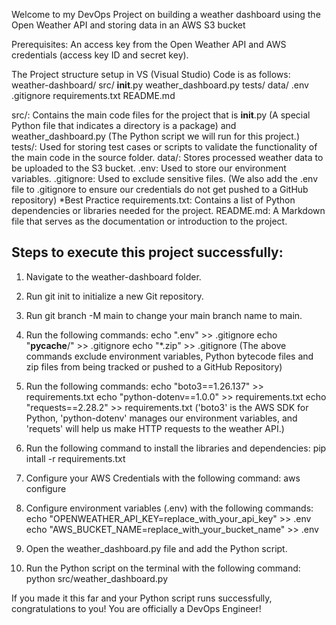 Welcome to my DevOps Project on building a weather dashboard using the Open Weather API and storing data in an AWS S3 bucket

Prerequisites: An access key from the Open Weather API and AWS credentials (access key ID and secret key).

The Project structure setup in VS (Visual Studio) Code is as follows:
        weather-dashboard/
        src/
          __init__.py
          weather_dashboard.py
        tests/
        data/
        .env
        .gitignore
        requirements.txt
        README.md

src/: Contains the main code files for the project that is __init__.py (A special Python file that indicates a directory is a package) and weather_dashboard.py (The Python script we will run for this project.)
tests/: Used for storing test cases or scripts to validate the functionality of the main code in the source folder.
data/: Stores processed weather data to be uploaded to the S3 bucket.
.env: Used to store our environment variables.
.gitignore: Used to exclude sensitive files. (We also add the .env file to .gitignore to ensure our credentials do not get pushed to a GitHub repository) *Best Practice
requirements.txt: Contains a list of Python dependencies or libraries needed for the project.
README.md: A Markdown file that serves as the documentation or introduction to the project.

## Steps to execute this project successfully:

1. Navigate to the weather-dashboard folder.
2. Run git init to initialize a new Git repository.
3. Run git branch -M main to change your main branch name to main.
4. Run the following commands:
   echo ".env" >> .gitignore
   echo "__pycache__/" >> .gitignore
   echo "*.zip" >> .gitignore
(The above commands exclude environment variables, Python bytecode files and zip files from being tracked or pushed to a GitHub Repository)

6. Run the following commands:
   echo "boto3==1.26.137" >> requirements.txt
   echo "python-dotenv==1.0.0" >> requirements.txt
   echo "requests==2.28.2" >> requirements.txt
 ('boto3' is the AWS SDK for Python, 'python-dotenv' manages our environment variables, and 'requets' will help us make HTTP requests to the weather API.)

7. Run the following command to install the libraries and dependencies:
    pip intall -r requirements.txt

8. Configure your AWS Credentials with the following command:
    aws configure

9. Configure environment variables (.env) with the following commands:
  echo "OPENWEATHER_API_KEY=replace_with_your_api_key" >> .env
  echo "AWS_BUCKET_NAME=replace_with_your_bucket_name" >> .env

10. Open the weather_dashboard.py file and add the Python script.
11. Run the Python script on the terminal with the following command:
      python src/weather_dashboard.py

If you made it this far and your Python script runs successfully, congratulations to you! You are officially a DevOps Engineer!
